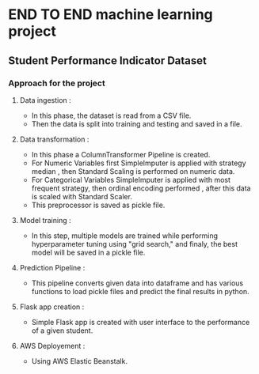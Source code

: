 # END TO END machine learning project

## Student Performance Indicator Dataset 

### Approach for the project 

1. Data ingestion :
   - In this phase, the dataset is read from a CSV file.
   - Then the data is split into training and testing and saved in a file.

2. Data transformation :
   - In this phase a ColumnTransformer Pipeline is created.
   - For Numeric Variables first SimpleImputer is applied with strategy median , then Standard Scaling is performed on numeric data.
   - For Categorical Variables SimpleImputer is applied with most frequent strategy, then ordinal encoding performed , after this data is scaled with Standard Scaler.
   - This preprocessor is saved as pickle file.
  
3. Model training :
   - In this step, multiple models are trained while performing hyperparameter tuning using "grid search," and finaly, the best model will be saved in a pickle file.
   
4. Prediction Pipeline :
   - This pipeline converts given data into dataframe and has various functions to load pickle files and predict the final results in python.
   
5. Flask app creation :
   - Simple Flask app is created with user interface to the performance of a given student.
      
6. AWS Deployement :
   - Using AWS Elastic Beanstalk.
 
